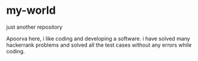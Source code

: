 # my-world
just another repository


Apoorva here, i like coding and developing a software.
i have solved many hackerrank problems and solved all
the test cases without any errors while coding.
